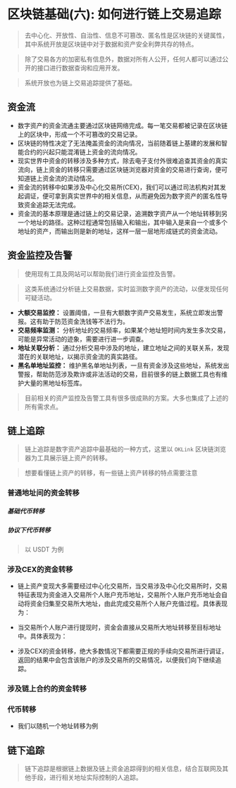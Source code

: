 # 区块链基础(六): 如何进行链上交易追踪

> 去中心化、开放性、自治性、信息不可篡改、匿名性是区块链的关键属性，其中系统开放是区块链中对于数据和资产安全利弊共存的特点。

> 除了交易各方的加密私有信息外，数据对所有人公开，任何人都可以通过公开的接口进行数据查询和应用开发。

> 系统开放也为链上交易追踪提供了基础。

## 资金流
* 数字资产的资金流通主要通过区块链网络完成。每一笔交易都被记录在区块链上的区块中，形成一个不可篡改的交易记录。
* 区块链的特性决定了无法掩盖资金的流向情况，当前随着链上基建的发展和智能合约的兴起只能混淆链上资金的流向情况。
* 现实世界中资金的转移涉及多种方式，除去电子支付外很难追查其资金的真实流向，链上资金的转移只需要通过区块链浏览器对资金的交易进行查询，便可知道链上资金流的流动情况。
* 资金流的转移中如果涉及中心化交易所(CEX)，我们可以通过司法机构对其发起调证，便可拿到真实世界中的相关信息，从而避免因为数字资产的匿名性导致资金追踪无法完成。
* 资金流的基本原理是通过链上的交易记录，追溯数字资产从一个地址转移到另一个地址的路径。这种过程通常包括输入和输出，其中输入是来自一个或多个地址的资产，而输出则是新的地址，这样一层一层地形成链式的资金流动。

## 资金监控及告警
> 使用现有工具及网站可以帮助我们进行资金监控及告警。

> 这类系统通过分析链上交易数据，实时监测数字资产的流动，以便发现任何可疑活动。

* **大额交易监控：** 设置阈值，一旦有大额数字资产交易发生，系统立即发出警报。这有助于防范资金洗钱等不法行为。
* **交易频率监测：** 分析地址的交易频率，如果某个地址短时间内发生多次交易，可能是异常活动的迹象，需要进行进一步调查。
* **地址关联分析：** 通过分析交易中涉及的地址，建立地址之间的关联关系，发现潜在的关联地址，以揭示资金流的真实路径。
* **黑名单地址监控：** 维护黑名单地址列表，一旦有资金涉及这些地址，系统发出警报，帮助防范涉及欺诈或非法活动的交易，目前很多的链上数据工具也有维护大量的黑地址标签库。

> 目前相关的资产监控及告警工具有很多很成熟的方案。大多也集成了上述的所有需求点。

## 链上追踪
> 链上追踪是数字资产追踪中最基础的一种方式，这里以 `OKLink` 区块链浏览器为工具展示链上资产的转移。

> 想要看懂链上资产的转移，有一些链上资产转移的特点需要注意

### 普通地址间的资金转移

##### 基础代币转移

##### 协议下代币转移
> 以 USDT 为例

### 涉及CEX的资金转移
* 链上资产变现大多需要经过中心化交易所，当交易涉及中心化交易所时，交易特征表现为资金进入交易所个人账户充币地址，交易所个人账户充币地址会自动将资金归集至交易所大地址，由此完成交易所个人账户充值过程。具体表现为：
* 当交易所个人账户进行提现时，资金会直接从交易所大地址转移至目标地址中。具体表现为：

* 涉及CEX的资金转移，绝大多数情况下都需要正规的手续向交易所进行调证，返回的结果中会包含该账户的涉及交易所的交易情况，以便我们向下继续追踪。

### 涉及链上合约的资金转移

### 代币转移
* 我们以随机一个地址转移为例



## 链下追踪
> 链下追踪是根据链上数据及链上资金追踪得到的相关信息，结合互联网及其他手段，进行相关地址实际控制的人追踪。